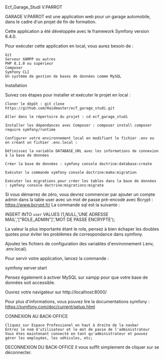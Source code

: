 Ecf_Garage_Studi V.PARROT

GARAGE V.PARROT est une application web pour un garage automobile, dans le cadre d'un projet de fin de formation.

Cette application a été développée avec le framework Symfony version 6.4.0.

Pour exécuter cette application en local, vous aurez besoin de :

    Git
    Serveur XAMPP ou autres
    PHP 8.1.0 ou supérieur
    Composer
    Symfony CLI
    Un système de gestion de bases de données comme MySQL

Installation

Suivez ces étapes pour installer et exécuter le projet en local :

    Cloner le dépôt : git clone https://github.com/Haidmaster/ecf_garage_studi.git

    Aller dans le répertoire du projet : cd ecf_garage_studi

    Installer les dépendances avec Composer : composer install composer require symfony/runtime

    Configurer votre environnement local en modifiant le fichier .env ou en créant un fichier .env.local :

    Définissez la variable DATABASE_URL avec les informations de connexion à la base de données

    Créer la base de données : symfony console doctrine:database:create
    
    Exécuter la commande symfony console doctrine:make:migration

    Exécuter les migrations pour créer les tables dans la base de données : symfony console doctrine:migrations:migrate 

Si vous démarrez de zéro, vous devrez commencer par ajouter un compte admin dans la table user avec un mot de passe pré-encodé avec Bcrypt : https://www.bcrypt.fr/ La commande sql est la suivante :

INSERT INTO `user` VALUES (1,NULL,'UNE ADRESSE MAIL','[\"ROLE_ADMIN\"]','MOT DE PASSE ENCRYPTE');

La valeur la plus importante étant le role, pensez à bien échaper les doubles quotes pour éviter les problèmes de correspondance dans symfony.

Ajoutez les fichiers de configuration des variables d'environnement (.env, .env.local).

Pour servir votre application, lancez la commande :

symfony server:start

Pensez également à activer MySQL sur xampp pour que votre base de données soit accessible.

Ouvrez votre navigateur sur http://localhost:8000/

Pour plus d'informations, vous pouvez lire la documentations symfony : https://symfony.com/doc/current/setup.html

CONNEXION AU BACK-OFFICE

    Cliquez sur Espace Professionel en haut à droite de la navbar
    Entrez le nom d'utilisateur et le mot de passe de l'administrateur
    Vous êtes maintenant connecté en tant qu'administrateur et pouvez gérer les employées, les véhicules, etc;

DECONNEXION DU BACK-OFFICE
  Il vous suffit simplement de cliquer sur se déconnecter.

  
